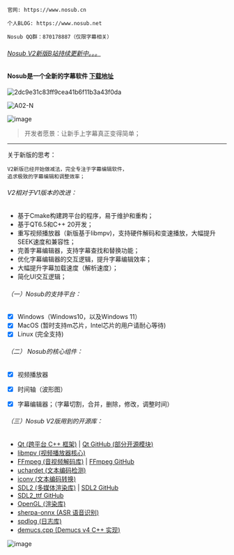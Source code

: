 ```
官网: https://www.nosub.cn

个人BLOG: https://www.nosub.net

Nosub QQ群：870178887（仅限字幕相关）

```

###### [Nosub V2新版B站持续更新中。。。](https://space.bilibili.com/392428129)

#### Nosub是一个全新的字幕软件 [下载地址](https://github.com/patui/Nosub/releases)

![2dc9e31c83ff9cea41b6f11b3a43f0da](https://github.com/user-attachments/assets/06f21407-f678-4e7e-bea3-d02d72d228fd)

![A02-N](https://github.com/user-attachments/assets/871fda9a-ad32-4b87-8602-d99953178d5b)

![image](https://github.com/user-attachments/assets/e93ea0c3-5c8f-4a86-ab3d-4974a9be2a2d)


>开发者愿景：让新手上字幕真正变得简单；
---

关于新版的思考：
```
V2新版已经开始做减法，完全专注于字幕编辑软件，
追求极致的字幕编辑和调整效率；
```

###### V2相对于V1版本的改进：
- 基于Cmake构建跨平台的程序，易于维护和重构；
- 基于QT6.5和C++ 20开发；
- 重写视频播放器（新版基于libmpv)，支持硬件解码和变速播放，大幅提升SEEK速度和兼容性；
- 完善字幕编辑器，支持字幕查找和替换功能；
- 优化字幕编辑器的交互逻辑，提升字幕编辑效率；
- 大幅提升字幕加载速度（解析速度）；
- 简化UI交互逻辑；


###### （一）Nosub的支持平台：
- [x] Windows（Windows10，以及Windows 11）
- [x] MacOS (暂时支持m芯片，Intel芯片的用户请耐心等待)
- [x] Linux (完全支持)

###### （二） Nosub的核心组件：
- [x] 视频播放器
- [x] 时间轴（波形图）
- [x] 字幕编辑器；（字幕切割，合并，删除，修改，调整时间）


###### （三）Nosub V2版用到的开源库：
- [Qt (跨平台 C++ 框架)](https://www.qt.io/) | [Qt GitHub (部分开源模块)](https://github.com/qt)
- [libmpv (视频播放器核心)](https://github.com/mpv-player/mpv)
- [FFmpeg (音视频解码库)](https://ffmpeg.org/) | [FFmpeg GitHub](https://github.com/FFmpeg/FFmpeg)
- [uchardet (文本编码检测)](https://github.com/freedesktop/uchardet)
- [iconv (文本编码转换)](https://www.gnu.org/software/libiconv/)
- [SDL2 (多媒体渲染库)](https://www.libsdl.org/) | [SDL2 GitHub](https://github.com/libsdl-org/SDL)
- [SDL2_ttf GitHub](https://github.com/libsdl-org/SDL_ttf)
- [OpenGL (渲染库)](https://www.opengl.org/) 
- [sherpa-onnx (ASR 语音识别)](https://github.com/k2-fsa/sherpa-onnx)
- [spdlog (日志库)](https://github.com/gabime/spdlog)
- [demucs.cpp (Demucs v4 C++ 实现)](https://github.com/sevagh/demucs.cpp)


![image](https://github.com/user-attachments/assets/43b3c170-5b8c-4e1b-8b44-246498dd58e2)
